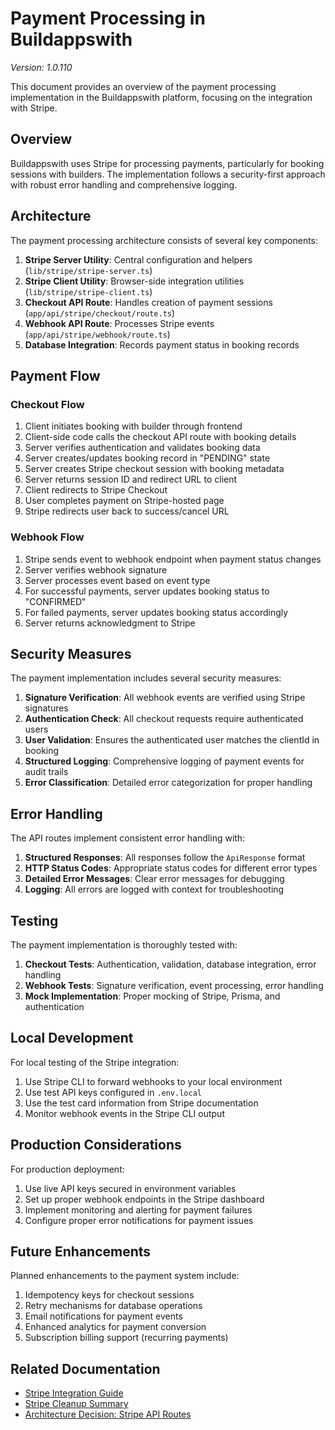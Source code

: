 # Payment Processing in Buildappswith

*Version: 1.0.110*

This document provides an overview of the payment processing implementation in the Buildappswith platform, focusing on the integration with Stripe.

## Overview

Buildappswith uses Stripe for processing payments, particularly for booking sessions with builders. The implementation follows a security-first approach with robust error handling and comprehensive logging.

## Architecture

The payment processing architecture consists of several key components:

1. **Stripe Server Utility**: Central configuration and helpers (`lib/stripe/stripe-server.ts`)
2. **Stripe Client Utility**: Browser-side integration utilities (`lib/stripe/stripe-client.ts`)
3. **Checkout API Route**: Handles creation of payment sessions (`app/api/stripe/checkout/route.ts`)
4. **Webhook API Route**: Processes Stripe events (`app/api/stripe/webhook/route.ts`)
5. **Database Integration**: Records payment status in booking records

## Payment Flow

### Checkout Flow

1. Client initiates booking with builder through frontend
2. Client-side code calls the checkout API route with booking details
3. Server verifies authentication and validates booking data
4. Server creates/updates booking record in "PENDING" state
5. Server creates Stripe checkout session with booking metadata
6. Server returns session ID and redirect URL to client
7. Client redirects to Stripe Checkout
8. User completes payment on Stripe-hosted page
9. Stripe redirects user back to success/cancel URL

### Webhook Flow

1. Stripe sends event to webhook endpoint when payment status changes
2. Server verifies webhook signature
3. Server processes event based on event type
4. For successful payments, server updates booking status to "CONFIRMED"
5. For failed payments, server updates booking status accordingly
6. Server returns acknowledgment to Stripe

## Security Measures

The payment implementation includes several security measures:

1. **Signature Verification**: All webhook events are verified using Stripe signatures
2. **Authentication Check**: All checkout requests require authenticated users
3. **User Validation**: Ensures the authenticated user matches the clientId in booking
4. **Structured Logging**: Comprehensive logging of payment events for audit trails
5. **Error Classification**: Detailed error categorization for proper handling

## Error Handling

The API routes implement consistent error handling with:

1. **Structured Responses**: All responses follow the `ApiResponse` format
2. **HTTP Status Codes**: Appropriate status codes for different error types
3. **Detailed Error Messages**: Clear error messages for debugging
4. **Logging**: All errors are logged with context for troubleshooting

## Testing

The payment implementation is thoroughly tested with:

1. **Checkout Tests**: Authentication, validation, database integration, error handling
2. **Webhook Tests**: Signature verification, event processing, error handling
3. **Mock Implementation**: Proper mocking of Stripe, Prisma, and authentication

## Local Development

For local testing of the Stripe integration:

1. Use Stripe CLI to forward webhooks to your local environment
2. Use test API keys configured in `.env.local`
3. Use the test card information from Stripe documentation
4. Monitor webhook events in the Stripe CLI output

## Production Considerations

For production deployment:

1. Use live API keys secured in environment variables
2. Set up proper webhook endpoints in the Stripe dashboard
3. Implement monitoring and alerting for payment failures
4. Configure proper error notifications for payment issues

## Future Enhancements

Planned enhancements to the payment system include:

1. Idempotency keys for checkout sessions
2. Retry mechanisms for database operations
3. Email notifications for payment events
4. Enhanced analytics for payment conversion
5. Subscription billing support (recurring payments)

## Related Documentation

- [Stripe Integration Guide](../STRIPE_INTEGRATION.md)
- [Stripe Cleanup Summary](../STRIPE_CLEANUP_SUMMARY.md)
- [Architecture Decision: Stripe API Routes](../architecture/decisions/0023-stripe-api-routes-architecture.md)
